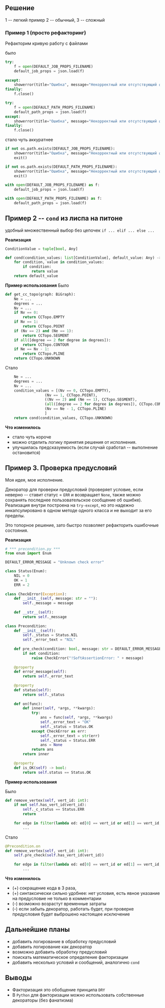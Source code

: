 ## Решение

1 -- легкий пример 2 -- обычный, 3 -- сложный
### Пример 1 (просто рефакторинг)
Рефакторим кривую работу с файлами

было
```python
try:
    f = open(DEFAULT_JOB_PROPS_FILENAME)
    default_job_props = json.load(f)
    
except:
    showerror(title="Ошибка", message="Некорректный или отсутствующий файл параметров УП")
finally:
    f.close()

try:
    f = open(DEFAULT_PATH_PROPS_FILENAME)
    default_path_props = json.load(f)
except:
    showerror(title="Ошибка", message="Некорректный или отсутствующий файл параметров траектории")    
finally:
    f.close()
```

стало чуть аккуратнее
```python
if not os.path.exists(DEFAULT_JOB_PROPS_FILENAME):
    showerror(title="Ошибка", message="Некорректный или отсутствующий файл параметров УП")
    exit()

if not os.path.exists(DEFAULT_PATH_PROPS_FILENAME):
    showerror(title="Ошибка", message="Некорректный или отсутствующий файл параметров траектории")
    exit()
	
with open(DEFAULT_JOB_PROPS_FILENAME) as f:
    default_job_props = json.load(f)

with open(DEFAULT_PATH_PROPS_FILENAME) as f:
    default_path_props = json.load(f)

```


## Пример 2 -- `cond` из лиспа на питоне
удобный множественный выбор без цепочек `if ... elif ... else ...`

**Реализация**
```python
ConditionValue = tuple[bool, Any]

def cond(condition_values: list[ConditionValue], default_value: Any) -> Any:
    for condition, value in condition_values:
        if condition:
            return value
    return default_value
```

**Пример использования**
Было
```python
def get_cc_topo(graph: BiGraph):
    Ne = ...
    degrees = ...
    Nv = ...
    if Nv == 0:
        return CCTopo.EMPTY
    if Nv == 1:
        return CCTopo.POINT
    if (Nv == 2) and (Ne == 1):
        return CCTopo.SEGMENT
    if all([degree == 2 for degree in degrees]):
        return CCTopo.CONTOUR
    if Ne == Nv - 1:
	    return CCTopo.PLINE
    return CCTopo.UNKNOWN
```
Стало
```python
    Ne = ...
    degrees = ...
    Nv = ...
    condition_values = [(Nv == 0, CCTopo.EMPTY),
                  (Nv == 1, CCTopo.POINT), 
                  ((Nv == 2) and (Ne == 1), CCTopo.SEGMENT),
                  (all([degree == 2 for degree in degrees]), CCTopo.CONTOUR),
                  (Nv == Ne - 1, CCTopo.PLINE)
                  ]
    return cond(condition_values, CCTopo.UNKNOWN)
```

**Что изменилось**
- cтало чуть короче
- можно отделить логику принятия решения от исполнения.
- улучшилась предсказуемость (если случай сработал -- выполнение остановится)

## Пример 3. Проверка предусловий
Моя идея, мое исполнение.

Декоратор для проверки предусловий (проверяет условие, если неверно -- ставит статус = `ERR`  и возвращает `None`, также можно сохранять последнее пользовательское сообщение об ошибке).
Реализация внутри построена на `try-except`, но это надежно инкапсулировано в одном методе одного класса и не выходит за его пределы.

Это топорное решение, зато быстро позволяет рефакторить ошибочные состояния.

**Реализация**
```python
# *** precondition.py ***
from enum import Enum

DEFAULT_ERROR_MESSAGE = "Unknown check error"

class Status(Enum):
    NIL = 0
    OK = 1
    ERR = 2
    
class CheckError(Exception):
    def __init__(self, message: str = ""):
        self._message = message
    
    def __str__(self):
        return self._message
        
class Precondition:
    def __init__(self):
        self._status = Status.NIL
        self._error_text = "NIL"
        
    def pre_check(condition: bool, message: str = DEFAULT_ERROR_MESSAGE):
        if not condition:
            raise CheckError("!SoftAssertionError: " + message)
    
    @property
    def error_message(self):
        return self._error_text
    
    @property
    def status(self):
        return self._status
        
    def on(func):
        def inner(self, *args, **kwargs): 
            try:
                ans = func(self, *args, **kwargs)
                self._error_text = "OK"
                self._status = Status.OK
            except CheckError as err:
                self._error_text = str(err) 
                self._status = Status.ERR
                ans = None
            return ans
        return inner
    
    @property
    def is_OK(self) -> bool:
        return self.status == Status.OK
```

**Пример использования**

Было
```python
def remove_vertex(self, vert_id: int):
    if not self.has_vert_id(vert_id):
        self._c_status == Status.ERR
        return
        
    for edge in filter(lambda ed: ed[0] == vert_id or ed[1] == vert_id, self.edges_values):
        ...
```

Стало
```python
@Precondition.on
def remove_vertex(self, vert_id: int):
	self.pre_check(self.has_vert_id(vert_id))
    
    for edge in filter(lambda ed: ed[0] == vert_id or ed[1] == vert_id, self.edges_values):
	    ...
```
**Что изменилось**
- (+) сокращение кода в 3 раза, 
- (+) синтаксически сильно удобнее: нет условия, есть явное указание на предусловие не только в комментарии
- (-) возможно возрастут временные затраты 
- (-) если забыть декоратор, работать будет, при проверке предусловия будет выброшено настоящее исключение
## Дальнейшие планы
- добавить логирование в обработку предусловий
- добавить логирование как декоратор
- возможно добавить обработку предусловий
- поискать математическое определение факторизации
- добавить несколько условий и сообщений, аналогично `cond`
## Выводы
- Факторизация это обобщение принципа `DRY`
- В `Python` для факторизации можно использовать собственные декораторы (без фанатизма)


